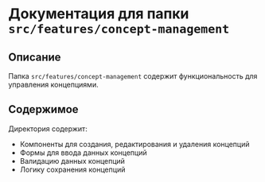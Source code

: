 # Документация для папки `src/features/concept-management`

## Описание
Папка `src/features/concept-management` содержит функциональность для управления концепциями.

## Содержимое
Директория содержит:

- Компоненты для создания, редактирования и удаления концепций
- Формы для ввода данных концепций
- Валидацию данных концепций
- Логику сохранения концепций